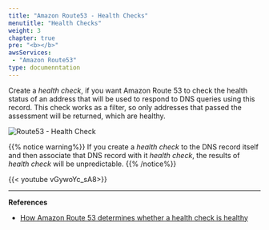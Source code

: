 ```yaml
---
title: "Amazon Route53 - Health Checks"
menutitle: "Health Checks"
weight: 3
chapter: true
pre: "<b></b>"
awsServices:
 - "Amazon Route53"
type: documenntation
---
```


Create a *health check*, if you want Amazon Route 53 to check the health status of an address that will be used to respond to DNS queries using this record. This check works as a filter, so only addresses that passed the assessment will be returned, which are healthy.

![Route53 - Health Check](/images/route53-health-checks.png)

{{% notice warning%}}
If you create a *health check* to the DNS record itself and then associate that DNS record with it *health check*, the results of *health check* will be unpredictable.
{{% /notice%}}

{{< youtube vGywoYc_sA8>}}

---
**References**
- [How Amazon Route 53 determines whether a health check is healthy](https://docs.aws.amazon.com/Route53/latest/DeveloperGuide/dns-failover-determining-health-of-endpoints.html)

